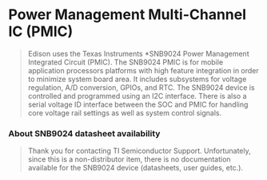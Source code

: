 Power Management Multi-Channel IC (PMIC)
==

> Edison uses the Texas Instruments *SNB9024 Power Management Integrated Circuit (PMIC). The SNB9024 PMIC is for mobile application processors platforms with high feature integration in order to minimize system board area. It includes subsystems for voltage regulation, A/D conversion, GPIOs, and RTC. The SNB9024 device is controlled and programmed using an I2C interface. There is also a serial voltage ID interface between the SOC and PMIC for handling core voltage rail settings as well as system control signals.

### About SNB9024 datasheet availability

> Thank you for contacting TI Semiconductor Support. Unfortunately, since this is a non-distributor item, there is no documentation available for the SNB9024 device (datasheets, user guides, etc.).

